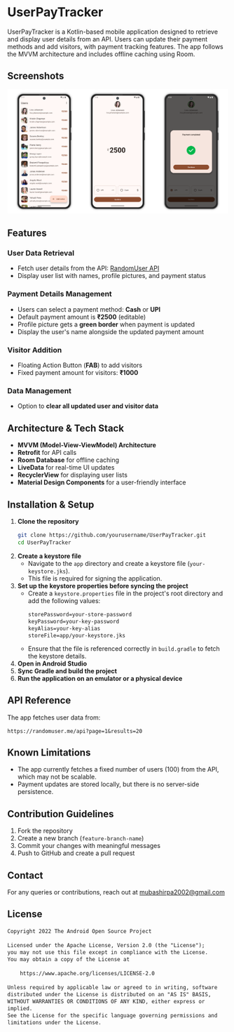 # UserPayTracker

UserPayTracker is a Kotlin-based mobile application designed to retrieve and display user details
from an API. Users can update their payment methods and add visitors, with payment tracking
features. The app follows the MVVM architecture and includes offline caching using Room.

## **Screenshots**

<picture>
  <source media="(prefers-color-scheme: dark)" srcset="screenshots/screenshot-dark.png">
  <source media="(prefers-color-scheme: light)" srcset="screenshots/screenshot.png">
  <img alt="App Screenshot" src="screenshots/screenshot.png">
</picture>

## Features

### User Data Retrieval

- Fetch user details from the
  API: [RandomUser API](https://randomuser.me/api?page=1&results=20)
- Display user list with names, profile pictures, and payment status

### Payment Details Management

- Users can select a payment method: **Cash** or **UPI**
- Default payment amount is **₹2500** (editable)
- Profile picture gets a **green border** when payment is updated
- Display the user's name alongside the updated payment amount

### Visitor Addition

- Floating Action Button (**FAB**) to add visitors
- Fixed payment amount for visitors: **₹1000**

### Data Management

- Option to **clear all updated user and visitor data**

## Architecture & Tech Stack

- **MVVM (Model-View-ViewModel) Architecture**
- **Retrofit** for API calls
- **Room Database** for offline caching
- **LiveData** for real-time UI updates
- **RecyclerView** for displaying user lists
- **Material Design Components** for a user-friendly interface

## Installation & Setup

1. **Clone the repository**
   ```sh
   git clone https://github.com/yourusername/UserPayTracker.git
   cd UserPayTracker
   ```
2. **Create a keystore file**
    - Navigate to the `app` directory and create a keystore file (`your-keystore.jks`).
    - This file is required for signing the application.
3. **Set up the keystore properties before syncing the project**
    - Create a `keystore.properties` file in the project's root directory and add the following
      values:
      ```properties
      storePassword=your-store-password
      keyPassword=your-key-password
      keyAlias=your-key-alias
      storeFile=app/your-keystore.jks
      ```
    - Ensure that the file is referenced correctly in `build.gradle` to fetch the keystore details.
4. **Open in Android Studio**
5. **Sync Gradle and build the project**
6. **Run the application on an emulator or a physical device**

## API Reference

The app fetches user data from:

```
https://randomuser.me/api?page=1&results=20
```

## Known Limitations

- The app currently fetches a fixed number of users (100) from the API, which may not be scalable.
- Payment updates are stored locally, but there is no server-side persistence.

## Contribution Guidelines

1. Fork the repository
2. Create a new branch (`feature-branch-name`)
3. Commit your changes with meaningful messages
4. Push to GitHub and create a pull request

## Contact

For any queries or contributions, reach out
at [mubashirpa2002@gmail.com](mailto:mubashirpa2002@gmail.com)

## License

```
Copyright 2022 The Android Open Source Project

Licensed under the Apache License, Version 2.0 (the "License");
you may not use this file except in compliance with the License.
You may obtain a copy of the License at

    https://www.apache.org/licenses/LICENSE-2.0

Unless required by applicable law or agreed to in writing, software
distributed under the License is distributed on an "AS IS" BASIS,
WITHOUT WARRANTIES OR CONDITIONS OF ANY KIND, either express or implied.
See the License for the specific language governing permissions and
limitations under the License.
```